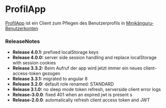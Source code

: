 # ProfilApp

[ProfilApp](https://opa-wetterwachs.de/profil-app) ist ein Client zum Pflegen des Benutzerprofils in [Minikänguru-Benutzerkonten](https://opa-wetterwachs.de/auth-app#/)

### ReleaseNotes

* __Release 4.0.1:__ prefixed localStorage keys
* __Release 4.0.0:__ server side session handling and replace localStorage with session cookies
* __Release 3.3.2:__ Beim Aufruf der app wird jetzt immer ein neues client-access-token gezogen
* __Release 3.3.1:__ migrated to angular 8
* __Release 3.2.0:__ default role renamed: STANDARD
* __Release 3.1.0:__ no sleep mode token refresh, serverside client error logs
* __Release-3.0.0__: fixed 401 when an expired jwt is present
s
* __Release-2.0.0__: automatically refresh client access token and JWT
